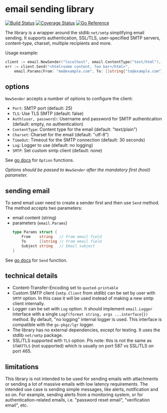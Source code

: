 # email sending library

[![Build Status](https://github.com/go-pkgz/email/workflows/build/badge.svg)](https://github.com/go-pkgz/email/actions) [![Coverage Status](https://coveralls.io/repos/github/go-pkgz/email/badge.svg?branch=master)](https://coveralls.io/github/go-pkgz/email?branch=master) [![Go Reference](https://pkg.go.dev/badge/github.com/go-pkgz/email.svg)](https://pkg.go.dev/github.com/go-pkgz/email)


The library is a wrapper around the stdlib `net/smtp` simplifying email sending. It supports authentication, SSL/TLS, 
user-specified SMTP servers, content-type, charset, multiple recipients and more.
    
Usage example:

```go
client := email.NewSender("localhost", email.ContentType("text/html"), email.Auth("user", "pass"))
err := client.Send("<html>some content, foo bar</html>", 
	email.Params{From: "me@example.com", To: []string{"to@example.com"}, Subject: "Hello world!"})
```

## options

`NewSender` accepts a number of options to configure the client:

- `Port`: SMTP port (default: 25)
- `TLS`: Use TLS SMTP (default: false)
- `Auth(user, password)`: Username and password for SMTP authentication (default: empty, no authentication)
- `ContentType`: Content type for the email (default: "text/plain")
- `Charset`: Charset for the email (default: "utf-8")
- `TimeOut`: Timeout for the SMTP connection (default: 30 seconds)
- `Log`: Logger to use (default: no logging)
- `SMTP`: Set custom smtp client (default: none)

See [go docs](https://pkg.go.dev/github.com/go-pkgz/email#Option) for `Option` functions.

_Options should be passed to `NewSender` after the mandatory first (host) parameter._

## sending email

To send email user need to create a sender first and then use `Send` method. The method accepts two parameters:

- email content (string)
- parameters (`email.Params`)
    ```go
    type Params struct {
        From    string   // From email field
        To      []string // From email field
        Subject string   // Email subject
    }
    ```

See [go docs](https://pkg.go.dev/github.com/go-pkgz/email#Sender.Send) for `Send` function.

## technical details

- Content-Transfer-Encoding set to `quoted-printable`
- Custom SMTP client (`smtp.Client` from stdlib) can be set by user with `SMTP` option. In this case it will be used instead of making a new smtp client internally.
- Logger can be set with `Log` option. It should implement `email.Logger` interface with a single `Logf(format string, args ...interface{})` method. By default, "no logging" internal logger is used. This interface is compatible with the `go-pkgz/lgr` logger.
- The library has no external dependencies, except for testing. It uses the stdlib `net/smtp` package.
- SSL/TLS supported with `TLS` option. Pls note: this is not the same as `STARTTLS` (not supported) which is usually on port 587 vs SSL/TLS on port 465.

## limitations

This library is not intended to be used for sending emails with attachments or sending a lot of massive emails with 
low latency requirements. The intended use case is sending simple messages, like alerts, notification and so on.
For example, sending alerts from a monitoring system, or for authentication-related emails, i.e.  "password reset email", 
"verification email", etc.

